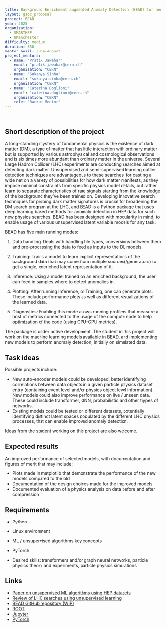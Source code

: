 ```yaml
---
title: Background Enrichment augmented Anomaly Detection (BEAD) for new physics searches at LHC
layout: gsoc_proposal
project: BEAD
year: 2025
organization:
  - SMARTHEP
  - UManchester
difficulty: medium
duration: 350
mentor_avail: June-August 
project_mentors:
  - name: "Pratik Jawahar"
    email: "pratik.jawahar@cern.ch"
    organization: "CERN"
  - name: "Sukanya Sinha"
    email: "sukanya.sinha@cern.ch"
    organization: "CERN"
  - name: "Caterina Doglioni"
    email: "caterina.doglioni@cern.ch"
    organization: "CERN"
    role: "Backup Mentor"
---
```

​
## Short description of the project
A long-standing mystery of fundamental physics is the existence of dark matter (DM), 
a type of matter that has little interaction with ordinary matter but is supported by 
various astrophysical and cosmological observations and is six times more abundant
than ordinary matter in the universe. 
Several Large Hadron Collider (LHC) experiments are conducting 
searches aimed at detecting dark matter.  Unsupervised and semi-supervised 
learning outlier detection techniques are advantageous to these searches, 
for casting a wide net on a variety of possibilities for how dark 
matter manifests, as they impose minimal constraints from specific physics 
model details, but rather learn to separate characteristics of rare signals 
starting from the knowledge of the background they’ve been trained on. 
Developing innovative search techniques for probing dark matter signatures 
is crucial for broadening the DM search program at the LHC, and BEAD 
is a Python package that uses deep learning based methods for anomaly detection 
in HEP data for such new physics searches. BEAD has been designed with modularity in 
mind, to enable usage of various unsupervised latent variable models for any task.

BEAD has five main running modes:

   1. Data handling: Deals with handling file types, conversions between them and 
pre-processing the data to feed as inputs to the DL models.

   2. Training: Trains a model to learn implicit representations of 
the background data that may come from multiple sources(/generators)
to get a single, encriched latent representation of it.

   3. Inference: Using a model trained on an enriched background, the user can
feed in samples where to detect anomalies in.

   4. Plotting: After running Inference, or Training, one can generate plots. 
These include performance plots as well as different visualizations of the learned data.

   5. Diagnostics: Enabling this mode allows running profilers that measure
a host of metrics connected to the usage of the compute node to
help optimization of the code (using CPU-GPU metrics).

The package is under active development. 
The student in this project will work on the machine learning models available 
in BEAD, and implementing new models to perform anomaly detection, initially on simulated data.

## Task ideas

Possible projects include:

  * New auto-encoder models could be developed, 
better identifying correlations between data objects in a given particle physics dataset entry 
(containing event level and/or physics object level information). 
New models could also improve performance on live / unseen data. 
These could include transformer, GNN, probabilistic and other tiypes of networks.
  * Existing models could be tested on different datasets, 
potentially identifying distinct latent spaces populated by the different 
LHC physics processes, that can enable improved anomaly detection.

Ideas from the student working on this project are also welcome.

## Expected results

An improved performance of selected models, with documentation and figures of merit that may include:
  * Plots made in matplotlib that demonstrate the performance of the new models compared to the old
  * Documentation of the design choices made for the improved models
  * Documented evaluation of a physics analysis on data before and after compression

## Requirements

   * Python
   * Linux environment
   * ML / unsupervised algorithms key concepts 
   * PyTorch

   * Desired skills: transformers and/or graph neural networks, particle physics theory and experiments, particle physics simulations


## Links
  * [Paper on unsupervised ML algorithms using HEP datasets](<https://arxiv.org/abs/2105.14027>)
  * [Review of LHC searches using unsupervised learning](<https://arxiv.org/abs/2312.14190>)
  * [BEAD GitHub repository (WIP)](<https://github.com/PRAkTIKal24/BEAD>)
  * [ROOT](<https://root.cern/>)
  * [Jupyter](<http://jupyter.org>)
  * [PyTorch](http://pytorch.org)
